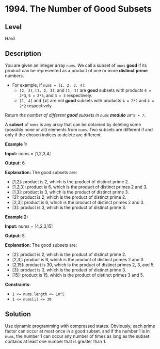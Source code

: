 # 1994. The Number of Good Subsets
## Level
Hard

## Description
You are given an integer array `nums`. We call a subset of `nums` **good** if its product can be represented as a product of one or more **distinct prime** numbers.

* For example, if `nums = [1, 2, 3, 4]`:
   * `[2, 3]`, `[1, 2, 3]`, and `[1, 3]` are **good** subsets with products `6 = 2*3`, `6 = 2*3`, and `3 = 3` respectively.
   * `[1, 4]` and `[4]` are not **good** subsets with products `4 = 2*2` and `4 = 2*2` respectively.

Return *the number of different **good** subsets in `nums` **modulo** `10^9 + 7`*.

A **subset** of `nums` is any array that can be obtained by deleting some (possibly none or all) elements from `nums`. Two subsets are different if and only if the chosen indices to delete are different.

**Example 1:**

**Input:** nums = [1,2,3,4]

**Output:** 6

**Explanation:** The good subsets are:
- [1,2]: product is 2, which is the product of distinct prime 2.
- [1,2,3]: product is 6, which is the product of distinct primes 2 and 3.
- [1,3]: product is 3, which is the product of distinct prime 3.
- [2]: product is 2, which is the product of distinct prime 2.
- [2,3]: product is 6, which is the product of distinct primes 2 and 3.
- [3]: product is 3, which is the product of distinct prime 3.

**Example 2:**

**Input:** nums = [4,2,3,15]

**Output:** 5

**Explanation:** The good subsets are:
- [2]: product is 2, which is the product of distinct prime 2.
- [2,3]: product is 6, which is the product of distinct primes 2 and 3.
- [2,15]: product is 30, which is the product of distinct primes 2, 3, and 5.
- [3]: product is 3, which is the product of distinct prime 3.
- [15]: product is 15, which is the product of distinct primes 3 and 5.

**Constraints:**

* `1 <= nums.length <= 10^5`
* `1 <= nums[i] <= 30`

## Solution
Use dynamic programming with compressed states. Obviously, each prime factor can occur at most once in a good subset, and if the number 1 is in `nums`, the number 1 can occur any number of times as long as the subset contains at least one number that is greater than 1.
